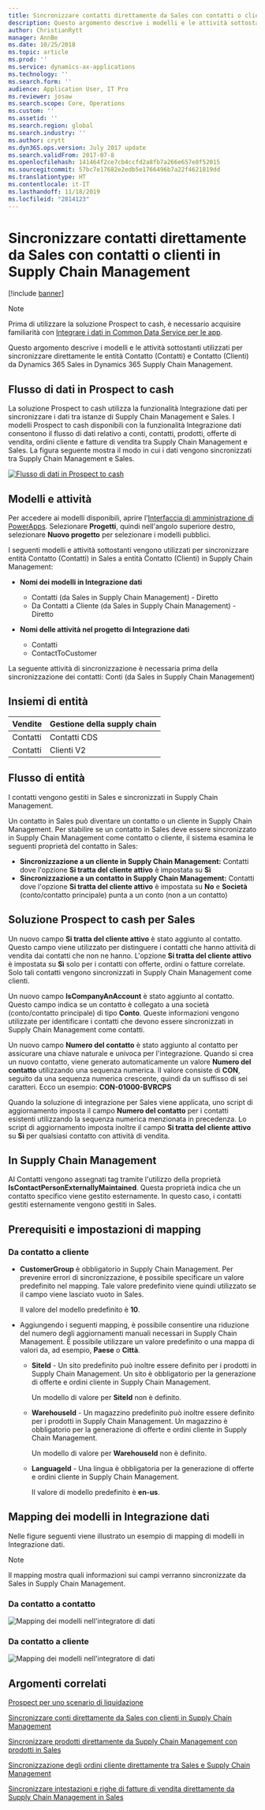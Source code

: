 ```yaml
---
title: Sincronizzare contatti direttamente da Sales con contatti o clienti in Supply Chain Management
description: Questo argomento descrive i modelli e le attività sottostanti utilizzati per sincronizzare le entità Contatto (Contatti) e Contatto (Clienti) da Dynamics 365 Sales in Dynamics 365 Supply Chain Management.
author: ChristianRytt
manager: AnnBe
ms.date: 10/25/2018
ms.topic: article
ms.prod: ''
ms.service: dynamics-ax-applications
ms.technology: ''
ms.search.form: ''
audience: Application User, IT Pro
ms.reviewer: josaw
ms.search.scope: Core, Operations
ms.custom: ''
ms.assetid: ''
ms.search.region: global
ms.search.industry: ''
ms.author: crytt
ms.dyn365.ops.version: July 2017 update
ms.search.validFrom: 2017-07-8
ms.openlocfilehash: 141464f2ce7cb4ccfd2a8fb7a266e657e8f52015
ms.sourcegitcommit: 57bc7e17682e2edb5e1766496b7a22f4621819dd
ms.translationtype: HT
ms.contentlocale: it-IT
ms.lasthandoff: 11/18/2019
ms.locfileid: "2814123"
---
```

# <a name="synchronize-contacts-directly-from-sales-to-contacts-or-customers-in-supply-chain-management"></a>Sincronizzare contatti direttamente da Sales con contatti o clienti in Supply Chain Management

[!include [banner](../includes/banner.md)]

> [!NOTE]
> Prima di utilizzare la soluzione Prospect to cash, è necessario acquisire familiarità con [Integrare i dati in Common Data Service per le app](https://docs.microsoft.com/powerapps/administrator/data-integrator).

Questo argomento descrive i modelli e le attività sottostanti utilizzati per sincronizzare direttamente le entità Contatto (Contatti) e Contatto (Clienti) da Dynamics 365 Sales in Dynamics 365 Supply Chain Management.

## <a name="data-flow-in-prospect-to-cash"></a>Flusso di dati in Prospect to cash

La soluzione Prospect to cash utilizza la funzionalità Integrazione dati per sincronizzare i dati tra istanze di Supply Chain Management e Sales. I modelli Prospect to cash disponibili con la funzionalità Integrazione dati consentono il flusso di dati relativo a conti, contatti, prodotti, offerte di vendita, ordini cliente e fatture di vendita tra Supply Chain Management e Sales. La figura seguente mostra il modo in cui i dati vengono sincronizzati tra Supply Chain Management e Sales.

[![Flusso di dati in Prospect to cash](./media/prospect-to-cash-data-flow.png)](./media/prospect-to-cash-data-flow.png)

## <a name="templates-and-tasks"></a>Modelli e attività

Per accedere ai modelli disponibili, aprire l'[Interfaccia di amministrazione di PowerApps](https://preview.admin.powerapps.com/dataintegration). Selezionare **Progetti**, quindi nell'angolo superiore destro, selezionare **Nuovo progetto** per selezionare i modelli pubblici.

I seguenti modelli e attività sottostanti vengono utilizzati per sincronizzare entità Contatto (Contatti) in Sales a entità Contatto (Clienti) in Supply Chain Management:

- **Nomi dei modelli in Integrazione dati**

    - Contatti (da Sales in Supply Chain Management) - Diretto
    - Da Contatti a Cliente (da Sales in Supply Chain Management) - Diretto

- **Nomi delle attività nel progetto di Integrazione dati**

    - Contatti
    - ContactToCustomer

La seguente attività di sincronizzazione è necessaria prima della sincronizzazione dei contatti: Conti (da Sales in Supply Chain Management)

## <a name="entity-sets"></a>Insiemi di entità

| Vendite    | Gestione della supply chain |
|----------|------------------------|
| Contatti | Contatti CDS           |
| Contatti | Clienti V2           |

## <a name="entity-flow"></a>Flusso di entità

I contatti vengono gestiti in Sales e sincronizzati in Supply Chain Management.

Un contatto in Sales può diventare un contatto o un cliente in Supply Chain Management. Per stabilire se un contatto in Sales deve essere sincronizzato in Supply Chain Management come contatto o cliente, il sistema esamina le seguenti proprietà del contatto in Sales:

- **Sincronizzazione a un cliente in Supply Chain Management:** Contatti dove l'opzione **Si tratta del cliente attivo** è impostata su **Sì**
- **Sincronizzazione a un contatto in Supply Chain Management:** Contatti dove l'opzione **Si tratta del cliente attivo** è impostata su **No** e **Società** (conto/contatto principale) punta a un conto (non a un contatto)

## <a name="prospect-to-cash-solution-for-sales"></a>Soluzione Prospect to cash per Sales

Un nuovo campo **Si tratta del cliente attivo** è stato aggiunto al contatto. Questo campo viene utilizzato per distinguere i contatti che hanno attività di vendita dai contatti che non ne hanno. L'opzione **Si tratta del cliente attivo** è impostata su **Sì** solo per i contatti con offerte, ordini o fatture correlate. Solo tali contatti vengono sincronizzati in Supply Chain Management come clienti.

Un nuovo campo **IsCompanyAnAccount** è stato aggiunto al contatto. Questo campo indica se un contatto è collegato a una società (conto/contatto principale) di tipo **Conto**. Queste informazioni vengono utilizzate per identificare i contatti che devono essere sincronizzati in Supply Chain Management come contatti.

Un nuovo campo **Numero del contatto** è stato aggiunto al contatto per assicurare una chiave naturale e univoca per l'integrazione. Quando si crea un nuovo contatto, viene generato automaticamente un valore **Numero del contatto** utilizzando una sequenza numerica. Il valore consiste di **CON**, seguito da una sequenza numerica crescente, quindi da un suffisso di sei caratteri. Ecco un esempio: **CON-01000-BVRCPS**

Quando la soluzione di integrazione per Sales viene applicata, uno script di aggiornamento imposta il campo **Numero del contatto** per i contatti esistenti utilizzando la sequenza numerica menzionata in precedenza. Lo script di aggiornamento imposta inoltre il campo **Si tratta del cliente attivo** su **Sì** per qualsiasi contatto con attività di vendita.

## <a name="in-supply-chain-management"></a>In Supply Chain Management

AI Contatti vengono assegnati tag tramite l'utilizzo della proprietà **IsContactPersonExternallyMaintained**. Questa proprietà indica che un contatto specifico viene gestito esternamente. In questo caso, i contatti gestiti esternamente vengono gestiti in Sales.

## <a name="preconditions-and-mapping-setup"></a>Prerequisiti e impostazioni di mapping

### <a name="contact-to-customer"></a>Da contatto a cliente

- **CustomerGroup** è obbligatorio in Supply Chain Management. Per prevenire errori di sincronizzazione, è possibile specificare un valore predefinito nel mapping. Tale valore predefinito viene quindi utilizzato se il campo viene lasciato vuoto in Sales.

    Il valore del modello predefinito è **10**.

- Aggiungendo i seguenti mapping, è possibile consentire una riduzione del numero degli aggiornamenti manuali necessari in Supply Chain Management. È possibile utilizzare un valore predefinito o una mappa di valori da, ad esempio, **Paese** o **Città**.

    - **SiteId** - Un sito predefinito può inoltre essere definito per i prodotti in Supply Chain Management. Un sito è obbligatorio per la generazione di offerte e ordini cliente in Supply Chain Management.

        Un modello di valore per **SiteId** non è definito.

    - **WarehouseId** - Un magazzino predefinito può inoltre essere definito per i prodotti in Supply Chain Management. Un magazzino è obbligatorio per la generazione di offerte e ordini cliente in Supply Chain Management.

        Un modello di valore per **WarehouseId** non è definito.

    - **LanguageId** - Una lingua è obbligatoria per la generazione di offerte e ordini cliente in Supply Chain Management.
    
        Il valore di modello predefinito è **en-us**.

## <a name="template-mapping-in-data-integration"></a>Mapping dei modelli in Integrazione dati

Nelle figure seguenti viene illustrato un esempio di mapping di modelli in Integrazione dati. 

> [!NOTE]
> Il mapping mostra quali informazioni sui campi verranno sincronizzate da Sales in Supply Chain Management.

### <a name="contact-to-contact"></a>Da contatto a contatto

![Mapping dei modelli nell'integratore di dati](./media/contacts-direct-template-mapping-data-integrator-1.png)

### <a name="contact-to-customer"></a>Da contatto a cliente

![Mapping dei modelli nell'integratore di dati](./media/contacts-direct-template-mapping-data-integrator-2.png)


## <a name="related-topics"></a>Argomenti correlati

[Prospect per uno scenario di liquidazione](prospect-to-cash.md)

[Sincronizzare conti direttamente da Sales con clienti in Supply Chain Management](accounts-template-mapping-direct.md)

[Sincronizzare prodotti direttamente da Supply Chain Management con prodotti in Sales](products-template-mapping-direct.md)

[Sincronizzazione degli ordini cliente direttamente tra Sales e Supply Chain Management](sales-order-template-mapping-direct-two-ways.md)

[Sincronizzare intestazioni e righe di fatture di vendita direttamente da Supply Chain Management in Sales](sales-invoice-template-mapping-direct.md)


